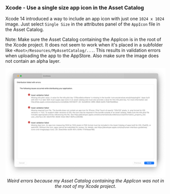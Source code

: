 ### Xcode - Use a single size app icon in the Asset Catalog
Xcode 14 introduced a way to include an app icon with just one `1024 x 1024` image. Just select `Single Size` in the attributes panel of the `AppIcon` file in the Asset Catalog.<br />

Note: Make sure the Asset Catalog containing the AppIcon is in the root of the Xcode project. It does not seem to work when it's placed in a subfolder like `<Root>/Resources/MyAssetCatalog/...`. This results in validation errors when uploading the app to the AppStore. Also make sure the image does not contain an alpha layer.

<div align="center">
   <img src="assets/validation-errors.png">
   <br />
   <em>Weird errors because my Asset Catalog containing the AppIcon was not in the root of my Xcode project.</em>
</div>
